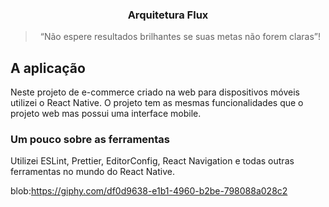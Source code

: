 <h3 align="center">
  Arquitetura Flux
</h3>

<blockquote align="center">“Não espere resultados brilhantes se suas metas não forem claras”!</blockquote>

## A aplicação

Neste projeto de e-commerce criado na web para dispositivos móveis utilizei o React Native. O projeto tem as mesmas funcionalidades que o projeto web mas possui uma interface mobile.

### Um pouco sobre as ferramentas

Utilizei ESLint, Prettier, EditorConfig, React Navigation e todas outras ferramentas no mundo do React Native.

blob:https://giphy.com/df0d9638-e1b1-4960-b2be-798088a028c2
